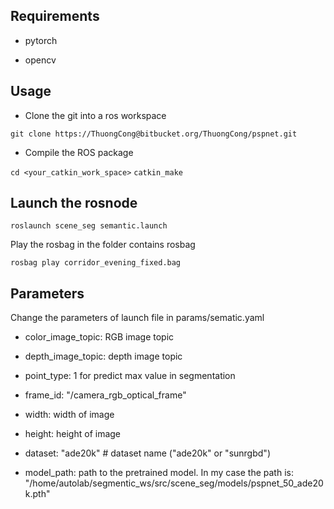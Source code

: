 ## Requirements

- pytorch 

- opencv


## Usage

- Clone the git into a ros workspace

``` git clone https://ThuongCong@bitbucket.org/ThuongCong/pspnet.git ```

- Compile the ROS package

```cd <your_catkin_work_space>```
```catkin_make```

## Launch the rosnode

```roslaunch scene_seg semantic.launch```

Play the rosbag in the folder contains rosbag

``` rosbag play corridor_evening_fixed.bag ```

## Parameters 

Change the parameters of launch file in params/sematic.yaml

- color_image_topic: RGB image topic

- depth_image_topic: depth image topic

- point_type: 1 for predict max value in segmentation

- frame_id: "/camera_rgb_optical_frame"

- width: width of image

- height: height of image

- dataset: "ade20k" # dataset name ("ade20k" or "sunrgbd")

- model_path: path to the pretrained model. In my case the path is: "/home/autolab/segmentic_ws/src/scene_seg/models/pspnet_50_ade20k.pth"


